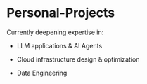 # Personal-Projects

Currently deepening expertise in:

- LLM applications & AI Agents

- Cloud infrastructure design & optimization

- Data Engineering
